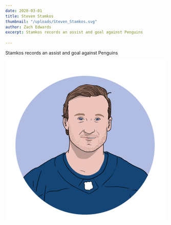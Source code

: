 ```yaml
---
date: 2020-03-01
title: Steven Stamkos
thumbnail: "/uploads/Steven_Stamkos.svg"
author: Zach Edwards
excerpt: Stamkos records an assist and goal against Penguins

---
```

Stamkos records an assist and goal against Penguins

![](/uploads/Steven_Stamkos.svg)